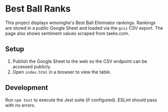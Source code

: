 # Best Ball Ranks

This project displays wmonighe's Best Ball Eliminator rankings. Rankings are stored in a public Google Sheet and loaded via the `gviz` CSV export. The page also shows sentiment values scraped from taeks.com.

## Setup

1. Publish the Google Sheet to the web so the CSV endpoint can be accessed publicly.
2. Open `index.html` in a browser to view the table.

## Development

Run `npm test` to execute the Jest suite (if configured). ESLint should pass with no errors.

